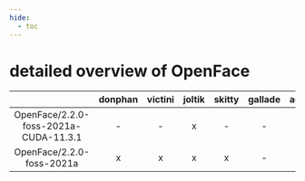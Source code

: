 ```yaml
---
hide:
  - toc
---
```


detailed overview of OpenFace
=============================

| |donphan|victini|joltik|skitty|gallade|accelgor|swalot|doduo|
| :---: | :---: | :---: | :---: | :---: | :---: | :---: | :---: | :---: |
|OpenFace/2.2.0-foss-2021a-CUDA-11.3.1|-|-|x|-|-|-|-|-|
|OpenFace/2.2.0-foss-2021a|x|x|x|x|-|-|x|x|

